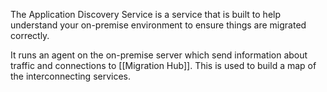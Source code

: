 The Application Discovery Service is a service that is built to help understand your on-premise environment to ensure things are migrated correctly.

It runs an agent on the on-premise server which send information about traffic and connections to [[Migration Hub]]. This is used to build a map of the interconnecting services.